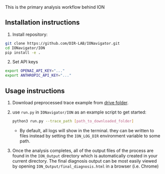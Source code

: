 This is the primary analysis workflow behind ION

## Installation instructions

1) Install repository:
```bash
git clone https://github.com/DIR-LAB/IONavigator.git
cd IONavigator/ION
pip install -e .
```

2) Set API keys
```bash
export OPENAI_API_KEY="..."
export ANTHROPIC_API_KEY="..."
```

## Usage instructions

1) Download preprocessed trace example from [drive folder](https://drive.google.com/drive/folders/1IDKOdpIy5bVT5p2KOWz-XtC_hBmLh8AB?usp=sharing).

2) use `run.py` in `IONavigator/ION` as an example script to get started:
    ```bash
    python3 run.py --trace_path [path_to_downloaded_folder]
    ```
    - By default, all logs will show in the terminal. they can be written to files instead by setting the `ION_LOG_DIR` environment variable to some path.

3) Once the analysis completes, all of the output files of the process are found in the `ION_Output` directory which is automatically created in your current directory. The final diagnosis output can be most easily viewed by opening `ION_Output/final_diagnosis.html` in a browser (i.e. Chrome)


